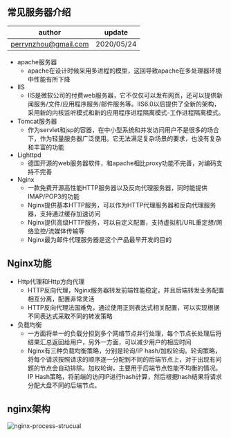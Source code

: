 ## 常见服务器介绍

| author | update |
| ------ | ------ |
| perrynzhou@gmail.com | 2020/05/24 |


- apache服务器
  - apache在设计时候采用多进程的模型，这回导致apache在多处理器环境中性能有所下降
- IIS
  - IIS是微软公司的付费web服务器，它不仅仅可以发布网页，还可以提供新闻服务/文件/应用程序服务/邮件服务等。IIS6.0以后提供了全新的架构，采用新的内核监听模式和新的应用程序进程隔离模式-工作进程隔离模式。
- Tomcat服务器
  - 作为servlet和jsp的容器，在中小型系统和并发访问用户不是很多的场合下，作为轻量服务器广泛使用。它无法满足复杂场景的要求，也没有复杂和丰富的功能
- Lighttpd
  - 德国开源的web服务器软件，和apache相比proxy功能不完善，对编码支持不完善
- Nginx
  - 一款免费开源高性能HTTP服务器以及反向代理服务器，同时能提供IMAP/POP3的功能
  - Nginx提供基本HTTP服务，可以作为HTTP代理服务器和反向代理服务器，支持通过缓存加速访问
  - Nginx提供高级HTTP服务，可以自定义配置，支持虚拟机/URL重定想/网络监控/流媒体传输等
  - Nginx最为邮件代理服务器是这个产品最早开发的目的
  
## Nginx功能

- Http代理和Http方向代理
  - HTTP反向代理，Nginx服务器转发前端性能稳定，并且后端转发业务配置相互分离，配置非常灵活
  - HTTP反向代理法国难免，通过使用正则表达式相关配置，可以实现根据不同表达式采取不同的转发策略
- 负载均衡
  - 一方面将单一的负载分担到多个网络节点并行处理，每个节点长处理后将结果汇总返回给用户，另外一方面，可以减少用户的相应时间
  - Nginx有三种负载均衡策略，分别是轮询/IP hash/加权轮询。轮询策略，将每个请求按照请求的顺序逐一分配到不同的后端节点上，对于出现有问题的节点会自动排除。加权轮询，主要用于后端节点性能不均衡的情况。IP Hash策略，将前端的访问IP进行hash计算，然后根据hash结果将请求分配大盘不同的后端节点。

## nginx架构

  ![nginx-process-strucual](./../../images/nginx_architecture_thumbnail.png)